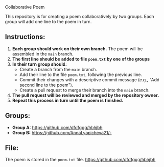 
Collaborative Poem

This repository is for creating a poem collaboratively by two groups. Each group will add one line to the poem in turn.

## Instructions:

1.  **Each group should work on their own branch.** The poem will be assembled in the `main` branch.
2.  **The first line should be added to file `poem.txt` by one of the groups**
3.  **In their turn group should:**
    *   Create a branch from the `main` branch.
    *   Add their line to the file `poem.txt`, following the previous line.
    *   Commit their changes with a descriptive commit message (e.g., "Add second line to the poem").
    *   Create a pull request to merge their branch into the `main` branch.
4.  **The pull request will be reviewed and merged by the repository owner.**
5.  **Repeat this process in turn until the poem is finished.**

## Groups:

*   **Group A:** https://github.com/dfdfggg/hbhjbh
*   **Group B:** https://github.com/AnnaLyapicheva21/-

## File:

The poem is stored in the `poem.txt` file.
https://github.com/dfdfggg/hbhjbh
